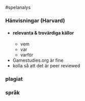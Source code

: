 #spelanalys

### Hänvisningar (Harvard)
- #### relevanta & trovärdiga källor
	- vem
	- var
	- varför
- Gamestudies.org är fine
- kolla så att det är peer reviewed
### plagiat

### språk
